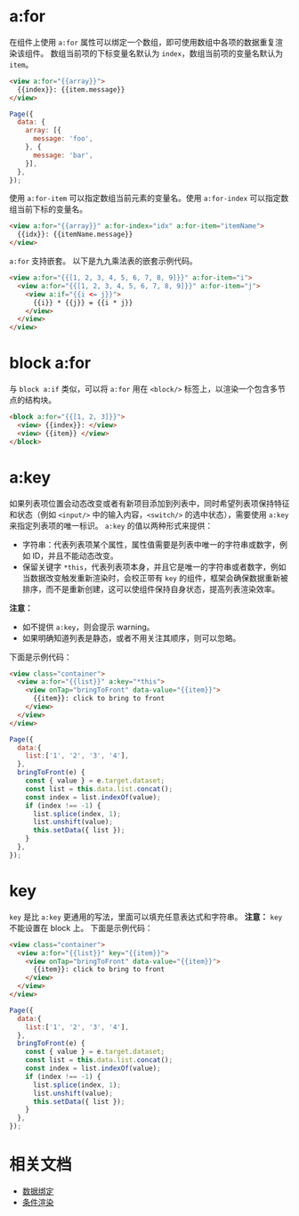 # a:for
在组件上使用 `a:for` 属性可以绑定一个数组，即可使用数组中各项的数据重复渲染该组件。
数组当前项的下标变量名默认为 `index`，数组当前项的变量名默认为 `item`。
```html
<view a:for="{{array}}">
  {{index}}: {{item.message}}
</view>
```

```javascript
Page({
  data: {
    array: [{
      message: 'foo',
    }, {
      message: 'bar',
    }],
  },
});
```
使用 `a:for-item` 可以指定数组当前元素的变量名。使用 `a:for-index` 可以指定数组当前下标的变量名。
```html
<view a:for="{{array}}" a:for-index="idx" a:for-item="itemName">
  {{idx}}: {{itemName.message}}
</view>
```
`a:for` 支持嵌套。 以下是九九乘法表的嵌套示例代码。
```html
<view a:for="{{[1, 2, 3, 4, 5, 6, 7, 8, 9]}}" a:for-item="i">
  <view a:for="{{[1, 2, 3, 4, 5, 6, 7, 8, 9]}}" a:for-item="j">
    <view a:if="{{i <= j}}">
      {{i}} * {{j}} = {{i * j}}
    </view>
  </view>
</view>
```

# block a:for
与 `block a:if` 类似，可以将 `a:for` 用在 `<block/>` 标签上，以渲染一个包含多节点的结构块。
```html
<block a:for="{{[1, 2, 3]}}">
  <view> {{index}}: </view>
  <view> {{item}} </view>
</block>
```

# a:key
如果列表项位置会动态改变或者有新项目添加到列表中，同时希望列表项保持特征和状态（例如 `<input/>` 中的输入内容，`<switch/>` 的选中状态），需要使用 `a:key` 来指定列表项的唯一标识。
`a:key` 的值以两种形式来提供：

- 字符串：代表列表项某个属性，属性值需要是列表中唯一的字符串或数字，例如 ID，并且不能动态改变。
- 保留关键字 `*this`，代表列表项本身，并且它是唯一的字符串或者数字，例如当数据改变触发重新渲染时，会校正带有 `key` 的组件，框架会确保数据重新被排序，而不是重新创建，这可以使组件保持自身状态，提高列表渲染效率。


**注意：**
- 如不提供 `a:key`，则会提示 warning。
- 如果明确知道列表是静态，或者不用关注其顺序，则可以忽略。

下面是示例代码：
```html
<view class="container">
  <view a:for="{{list}}" a:key="*this">
    <view onTap="bringToFront" data-value="{{item}}">
      {{item}}: click to bring to front
    </view>
  </view>
</view>
```

```javascript
Page({
  data:{
    list:['1', '2', '3', '4'],
  },
  bringToFront(e) {
    const { value } = e.target.dataset;
    const list = this.data.list.concat();
    const index = list.indexOf(value);
    if (index !== -1) {
      list.splice(index, 1);
      list.unshift(value);
      this.setData({ list });
    }
  },
});
```

# key
`key` 是比 `a:key` 更通用的写法，里面可以填充任意表达式和字符串。
**注意：** `key` 不能设置在 block 上。
下面是示例代码：
```html
<view class="container">
  <view a:for="{{list}}" key="{{item}}">
    <view onTap="bringToFront" data-value="{{item}}">
      {{item}}: click to bring to front
    </view>
  </view>
</view>
```


```javascript
Page({
  data:{
    list:['1', '2', '3', '4'],
  },
  bringToFront(e) {
    const { value } = e.target.dataset;
    const list = this.data.list.concat();
    const index = list.indexOf(value);
    if (index !== -1) {
      list.splice(index, 1);
      list.unshift(value);
      this.setData({ list });
    }
  },
});
```

# 相关文档
- [数据绑定](https://opendocs.alipay.com/mini/framework/data-binding)
- [条件渲染](https://opendocs.alipay.com/mini/framework/conditional-render)

